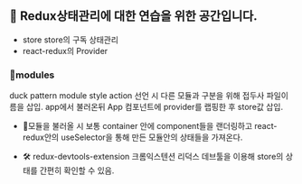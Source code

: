 ## 🔎 Redux상태관리에 대한 연습을 위한 공간입니다.

- store store의 구독 상태관리<br>
- react-redux의 Provider

### 📌modules
duck pattern module style
action 선언 시 다른 모듈과 구분을 위해 접두사 파일이름을 삽입.
app에서 불러온뒤 App 컴포넌트에 provider를 랩핑한 후 store값 삽입.

- 📘모듈을 불러올 시 보통 container 안에 component들을 랜더링하고 react-redux안의 useSelector을 통해
만든 모듈안의 상태들을 가져온다.

- 🛠 redux-devtools-extension 크롬익스텐션 리덕스 데브툴을 이용해 store의 상태를 간편히 확인할 수 있음.